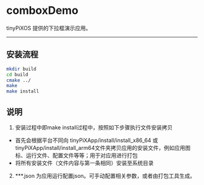 
# comboxDemo

tinyPiXOS 提供的下拉框演示应用。

---

## 安装流程

```bash
mkdir build
cd build
cmake ../
make 
make install
```

## 说明

1. 安装过程中即make install过程中，按照如下步骤执行文件安装拷贝
  - 首先会根据平台不同向 tinyPiXApp/install/install_x86_64 或 tinyPiXApp/install/install_arm64文件夹拷贝应用的安装文件，例如应用图标、运行文件、配置文件等等；用于对应用进行打包
  - 将所有安装文件（文件内容与第一条相同）安装至系统目录
2. ***.json 为应用运行配置json。可手动配置相关参数，或者由打包工具生成。
